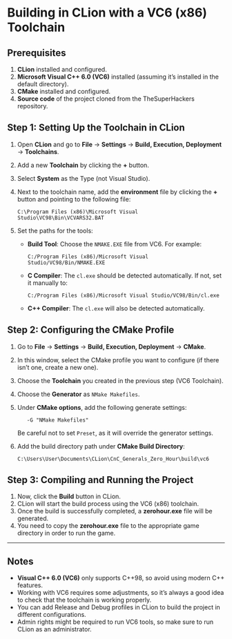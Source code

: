 # Building in CLion with a VC6 \(x86\) Toolchain

## Prerequisites

1. **CLion** installed and configured.
2. **Microsoft Visual C++ 6.0 (VC6)** installed (assuming it’s installed in the
   default directory).
3. **CMake** installed and configured.
4. **Source code** of the project cloned from the TheSuperHackers repository.

## Step 1: Setting Up the Toolchain in CLion

1. Open **CLion** and go to **File** -> **Settings** -> **Build, Execution,
   Deployment** -> **Toolchains**.
2. Add a new **Toolchain** by clicking the **+** button.
3. Select **System** as the Type (not Visual Studio).
4. Next to the toolchain name, add the **environment** file by clicking the
   **+** button and pointing to the following file:

   ```text
   C:\Program Files (x86)\Microsoft Visual Studio\VC98\Bin\VCVARS32.BAT
   ```

5. Set the paths for the tools:
    - **Build Tool**: Choose the `NMAKE.EXE` file from VC6. For example:

      ```text
      C:/Program Files (x86)/Microsoft Visual Studio/VC98/Bin/NMAKE.EXE
      ```

    - **C Compiler**: The `cl.exe` should be detected automatically. If not, set
      it manually to:

      ```text
      C:/Program Files (x86)/Microsoft Visual Studio/VC98/Bin/cl.exe
      ```

    - **C++ Compiler**: The `cl.exe` will also be detected automatically.

## Step 2: Configuring the CMake Profile

1. Go to **File** -> **Settings** -> **Build, Execution, Deployment** -> **CMake**.
2. In this window, select the CMake profile you want to configure (if there
   isn’t one, create a new one).
3. Choose the **Toolchain** you created in the previous step (VC6 Toolchain).
4. Choose the **Generator** as `NMake Makefiles`.
5. Under **CMake options**, add the following generate settings:

   ```text
      -G "NMake Makefiles"
   ```
   
   Be careful not to set `Preset`, as it will override the generator settings.
6. Add the build directory path under **CMake Build Directory**:

   ```text
   C:\Users\User\Documents\CLion\CnC_Generals_Zero_Hour\build\vc6
   ```

## Step 3: Compiling and Running the Project

1. Now, click the **Build** button in CLion.
2. CLion will start the build process using the VC6 (x86) toolchain.
3. Once the build is successfully completed, a **zerohour.exe** file will be generated.
4. You need to copy the **zerohour.exe** file to the appropriate game directory in order to run the game.

---

## Notes

- **Visual C++ 6.0 (VC6)** only supports C++98, so avoid using modern C++ features.
- Working with VC6 requires some adjustments, so it’s always a good idea to check
  that the toolchain is working
  properly.
- You can add Release and Debug profiles in CLion to build the project in
  different configurations.
- Admin rights might be required to run VC6 tools, so make sure to run CLion as an administrator.
